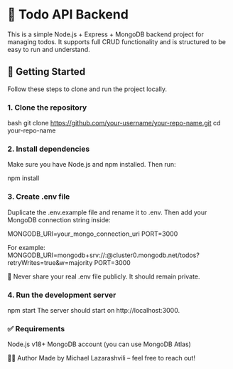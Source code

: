# 📝 Todo API Backend

This is a simple Node.js + Express + MongoDB backend project for managing todos. It supports full CRUD functionality and is structured to be easy to run and understand.


## 🚀 Getting Started

Follow these steps to clone and run the project locally.

### 1. Clone the repository

bash
git clone https://github.com/your-username/your-repo-name.git
cd your-repo-name

### 2. Install dependencies
Make sure you have Node.js and npm installed. Then run:

npm install


### 3. Create .env file
Duplicate the .env.example file and rename it to .env. Then add your MongoDB connection string inside:

MONGODB_URI=your_mongo_connection_uri
PORT=3000

For example: 
MONGODB_URI=mongodb+srv://<username>:<password>@cluster0.mongodb.net/todos?retryWrites=true&w=majority
PORT=3000

🔐 Never share your real .env file publicly. It should remain private.

### 4. Run the development server
npm start
The server should start on http://localhost:3000.

### ✅ Requirements
Node.js v18+
MongoDB account (you can use MongoDB Atlas)

👨‍💻 Author
Made by Michael Lazarashvili – feel free to reach out!


